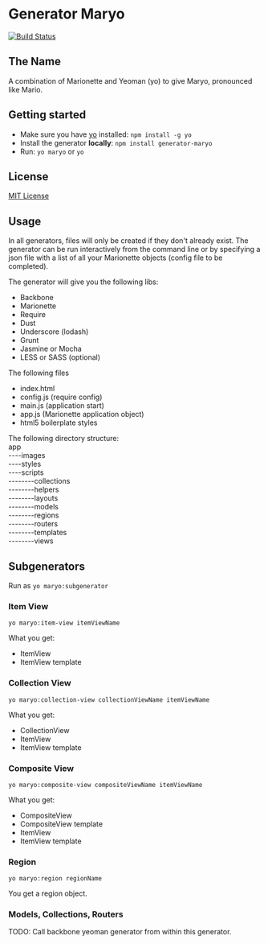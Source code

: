 # Generator Maryo
[![Build Status](https://secure.travis-ci.org/simonblee/generator-marionette.png?branch=master)](https://travis-ci.org/simonblee/generator-marionette)

## The Name
A combination of Marionette and Yeoman (yo) to give Maryo, pronounced like Mario.

## Getting started
- Make sure you have [yo](https://github.com/yeoman/yo) installed:
    `npm install -g yo`
- Install the generator **locally**: `npm install generator-maryo`
- Run: `yo maryo` or `yo`

## License
[MIT License](http://en.wikipedia.org/wiki/MIT_License)

## Usage
In all generators, files will only be created if they don't already exist. The generator can be run
interactively from the command line or by specifying a json file with a list of all your Marionette
objects (config file to be completed).

The generator will give you the following libs:
* Backbone
* Marionette
* Require
* Dust
* Underscore (lodash)
* Grunt
* Jasmine or Mocha
* LESS or SASS (optional)

The following files
* index.html
* config.js (require config)
* main.js (application start)
* app.js (Marionette application object)
* html5 boilerplate styles

The following directory structure:  
app  
----images  
----styles  
----scripts  
--------collections  
--------helpers  
--------layouts  
--------models  
--------regions  
--------routers  
--------templates  
--------views  

## Subgenerators
Run as `yo maryo:subgenerator`

### Item View
`yo maryo:item-view itemViewName`

What you get:
* ItemView
* ItemView template

### Collection View
`yo maryo:collection-view collectionViewName itemViewName`

What you get:
* CollectionView
* ItemView
* ItemView template

### Composite View
`yo maryo:composite-view compositeViewName itemViewName`

What you get:
* CompositeView
* CompositeView template
* ItemView
* ItemView template

### Region
`yo maryo:region regionName`

You get a region object.

### Models, Collections, Routers
TODO: Call backbone yeoman generator from within this generator.
